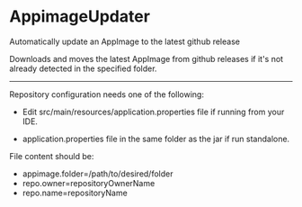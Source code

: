 # AppimageUpdater
Automatically update an AppImage to the latest github release

Downloads and moves the latest AppImage from github releases if
it's not already detected in the specified folder.

<hr>

Repository configuration needs one of the following:

- Edit src/main/resources/application.properties file if running from your IDE.

- application.properties file in the same folder as the jar if run standalone.


File content should be:

- appimage.folder=/path/to/desired/folder
- repo.owner=repositoryOwnerName
- repo.name=repositoryName

